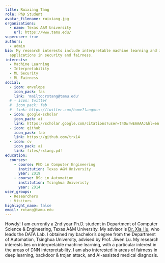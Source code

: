 ```yaml
---
title: Ruixiang Tang
role: PhD Student
avatar_filename: ruixiang.jpg
organizations:
  - name: Texas A&M University
    url: https://www.tamu.edu/
superuser: true
authors:
  - admin
bio: My research interests include interpretable machine learning and its
  applications in security and fairness.
interests:
  - Machine Learning
  - Interpretability
  - ML Security
  - ML Fairness
social:
  - icon: envelope
    icon_pack: fas
    link: 'mailto:rxtang@tamu.edu'
  # - icon: twitter
  #  icon_pack: fab
  #  link: https://twitter.com/home?lang=en
  - icon: google-scholar
    icon_pack: ai
    link: https://scholar.google.com/citations?user=t4OwrwEAAAAJ&hl=en
  - icon: github
    icon_pack: fab
    link: https://github.com/trx14
  - icon: cv
    icon_pack: ai
    link: files/rxtang.pdf
education:
  courses:
    - course: PhD in Computer Engineering
      institution: Texas A&M University
      year: 2019
    - course: BSc in Automation
      institution: Tsinghua Univeristy
      year: 2014
user_groups:
  - Researchers
  - Visitors
highlight_name: false
email: rxtang@tamu.edu
---
```

Howdy! I am currently a 2nd year Ph.D. student in Department of Computer Science & Engineering, Texas A&M University. My advisor is [Dr. Xia Hu](https://people.engr.tamu.edu/xiahu/index.html), who leads the DATA Lab. I obtained my bachelor’s degree from the Department of Automation, Tsinghua University, advised by Prof. Jiwen Lu. My research interests lies on interpretable machine learning, with a particular interest in the areas of DNN interpretability. I am also interested in areas of fairness in deep learning, backdoor & trojan attack, and AI-assisted medical diagnosis.

